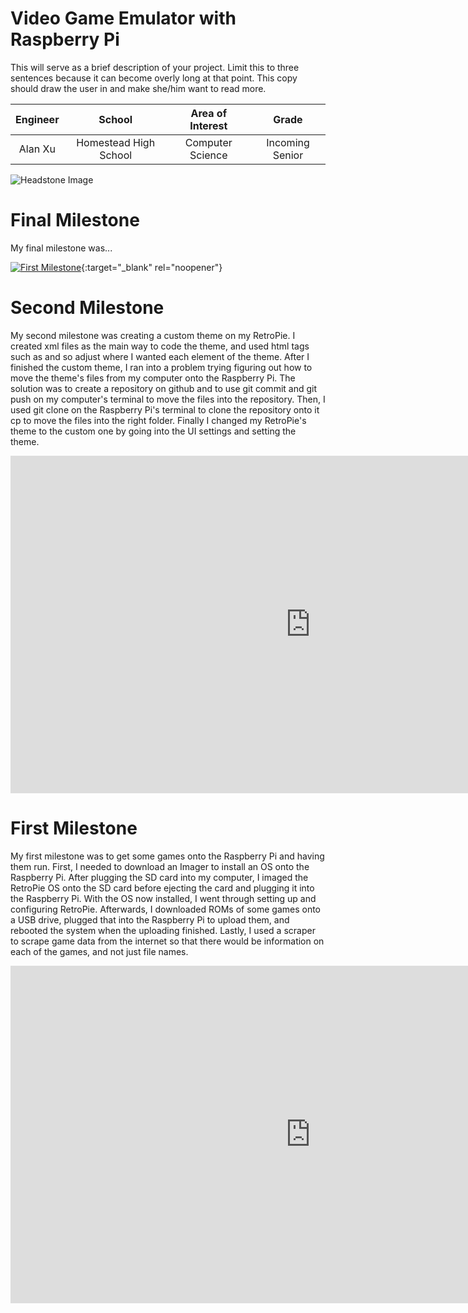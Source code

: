 ﻿# Video Game Emulator with Raspberry Pi
This will serve as a brief description of your project. Limit this to three sentences because it can become overly long at that point. This copy should draw the user in and make she/him want to read more.

| **Engineer** | **School** | **Area of Interest** | **Grade** |
|:--:|:--:|:--:|:--:|
| Alan Xu | Homestead High School | Computer Science | Incoming Senior

![Headstone Image](https://bluestampengineering.com/wp-content/uploads/2016/05/improve.jpg)

# Final Milestone
  

My final milestone was...

[![First Milestone](https://res.cloudinary.com/marcomontalbano/image/upload/v1612574117/video_to_markdown/images/youtube--CaCazFBhYKs-c05b58ac6eb4c4700831b2b3070cd403.jpg)](https://www.youtube.com/watch?v=CaCazFBhYKs "First Milestone"){:target="_blank" rel="noopener"}

# Second Milestone
  

My second milestone was creating a custom theme on my RetroPie. I created xml files as the main way to code the theme, and used html tags such as <pos> and <size> so adjust where I wanted each element of the theme. After I finished the custom theme, I ran into a problem trying figuring out how to move the theme's files from my computer onto the Raspberry Pi. The solution was to create a repository on github and to use git commit and git push on my computer's terminal to move the files into the repository. Then, I used git clone on the Raspberry Pi's terminal to clone the repository onto it cp to move the files into the right folder. Finally I changed my RetroPie's theme to the custom one by going into the UI settings and setting the theme.

<iframe width="960" height="540" src="https://www.youtube.com/embed/FegulsH6aBU" title="YouTube video player" frameborder="0" allow="accelerometer; autoplay; clipboard-write; encrypted-media; gyroscope; picture-in-picture" allowfullscreen></iframe>

# First Milestone
  

My first milestone was to get some games onto the Raspberry Pi and having them run. First, I needed to download an Imager to install an OS onto the Raspberry Pi. After plugging the SD card into my computer, I imaged the RetroPie OS onto the SD card before ejecting the card and plugging it into the Raspberry Pi. With the OS now installed, I went through setting up and configuring RetroPie. Afterwards, I downloaded ROMs of some games onto a USB drive, plugged that into the Raspberry Pi to upload them, and rebooted the system when the uploading finished. Lastly, I used a scraper to scrape game data from the internet so that there would be information on each of the games, and not just file names.

<iframe width="960" height="540" src="https://www.youtube.com/embed/r9o8L-GPINI" title="YouTube video player" frameborder="0" allow="accelerometer; autoplay; clipboard-write; encrypted-media; gyroscope; picture-in-picture" allowfullscreen></iframe>
